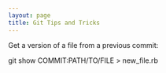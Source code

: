 ```yaml
---
layout: page
title: Git Tips and Tricks
---
```


Get a version of a file from a previous commit:

git show COMMIT:PATH/TO/FILE > new_file.rb